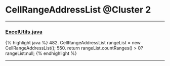 # CellRangeAddressList @Cluster 2

***

### [ExcelUtils.java](https://searchcode.com/codesearch/view/60212069/)
{% highlight java %}
482. CellRangeAddressList rangeList = new CellRangeAddressList();
550. return rangeList.countRanges() > 0?rangeList:null;
{% endhighlight %}

***

